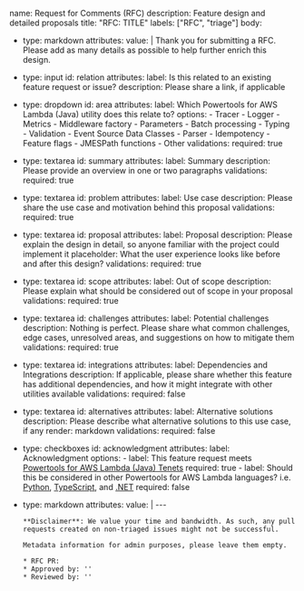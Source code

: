 name: Request for Comments (RFC)
description: Feature design and detailed proposals
title: "RFC: TITLE"
labels: ["RFC", "triage"]
body:
  - type: markdown
    attributes:
      value: |
        Thank you for submitting a RFC. Please add as many details as possible to help further enrich this design.
  - type: input
    id: relation
    attributes:
      label: Is this related to an existing feature request or issue?
      description: Please share a link, if applicable
  - type: dropdown
    id: area
    attributes:
      label: Which Powertools for AWS Lambda (Java) utility does this relate to?
      options:
        - Tracer
        - Logger
        - Metrics
        - Middleware factory
        - Parameters
        - Batch processing
        - Typing
        - Validation
        - Event Source Data Classes
        - Parser
        - Idempotency
        - Feature flags
        - JMESPath functions
        - Other
    validations:
      required: true
  - type: textarea
    id: summary
    attributes:
      label: Summary
      description: Please provide an overview in one or two paragraphs
    validations:
      required: true
  - type: textarea
    id: problem
    attributes:
      label: Use case
      description: Please share the use case and motivation behind this proposal
    validations:
      required: true
  - type: textarea
    id: proposal
    attributes:
      label: Proposal
      description: Please explain the design in detail, so anyone familiar with the project could implement it
      placeholder: What the user experience looks like before and after this design?
    validations:
      required: true
  - type: textarea
    id: scope
    attributes:
      label: Out of scope
      description: Please explain what should be considered out of scope in your proposal
    validations:
      required: true
  - type: textarea
    id: challenges
    attributes:
      label: Potential challenges
      description: Nothing is perfect. Please share what common challenges, edge cases, unresolved areas, and suggestions on how to mitigate them
    validations:
      required: true
  - type: textarea
    id: integrations
    attributes:
      label: Dependencies and Integrations
      description: If applicable, please share whether this feature has additional dependencies, and how it might integrate with other utilities available
    validations:
      required: false
  - type: textarea
    id: alternatives
    attributes:
      label: Alternative solutions
      description: Please describe what alternative solutions to this use case, if any
      render: markdown
    validations:
      required: false
  - type: checkboxes
    id: acknowledgment
    attributes:
      label: Acknowledgment
      options:
        - label: This feature request meets [Powertools for AWS Lambda (Java) Tenets](https://docs.powertools.aws.dev/lambda/Java/#tenets)
          required: true
        - label: Should this be considered in other Powertools for AWS Lambda languages? i.e. [Python](https://github.com/aws-powertools/powertools-lambda-python/), [TypeScript](https://github.com/aws-powertools/powertools-lambda-typescript/), and [.NET](https://github.com/aws-powertools/powertools-lambda-dotnet/)
          required: false
  - type: markdown
    attributes:
      value: |
        ---

        **Disclaimer**: We value your time and bandwidth. As such, any pull requests created on non-triaged issues might not be successful.

        Metadata information for admin purposes, please leave them empty.

        * RFC PR:
        * Approved by: ''
        * Reviewed by: ''